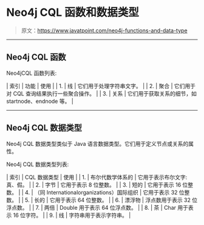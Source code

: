 # Neo4j CQL 函数和数据类型

> 原文：<https://www.javatpoint.com/neo4j-functions-and-data-type>

* * *

## Neo4j CQL 函数

Neo4jCQL 函数列表:

| 索引 | 功能 | 使用 |
| 1. | 线 | 它们用于处理字符串文字。 |
| 2. | 聚合 | 它们用于对 CQL 查询结果执行一些聚合操作。 |
| 3. | 关系 | 它们用于获取关系的细节，如 startnode、endnode 等。 |

* * *

## Neo4j CQL 数据类型

Neo4j CQL 数据类型类似于 Java 语言数据类型。它们用于定义节点或关系的属性。

Neo4j CQL 数据类型列表:

| 索引 | CQL 数据类型 | 使用 |
| 1. | 布尔代数学体系的 | 它用于表示布尔文字:真、假。 |
| 2. | 字节 | 它用于表示 8 位整数。 |
| 3. | 短的 | 它用于表示 16 位整数。 |
| 4. | （同 Internationalorganizations）国际组织 | 它用于表示 32 位整数。 |
| 5. | 长的 | 它用于表示 64 位整数。 |
| 6. | 漂浮物 | 浮点数用于表示 32 位浮点数。 |
| 7. | 两倍 | Double 用于表示 64 位浮点数。 |
| 8. | 茶 | Char 用于表示 16 位字符。 |
| 9. | 线 | 字符串用于表示字符串。 |